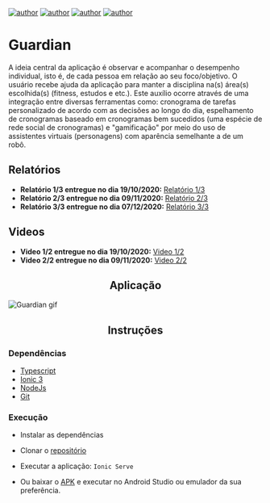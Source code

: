 [![author](https://img.shields.io/badge/author-ErickBorges-blue.svg)](https://www.linkedin.com/in/erick-borges/)
[![author](https://img.shields.io/badge/author-LucasAraújo-black.svg)](https://www.linkedin.com/in/lucasaraujo0255/)
[![author](https://img.shields.io/badge/author-FelipeBenatto-purple.svg)](https://www.linkedin.com/in/felipe-benatto-76069558/)
[![author](https://img.shields.io/badge/author-WellingtonCosta-orange.svg)](https://www.linkedin.com/in/wellington-costa-44732749/)

# Guardian
A ideia central da aplicação é observar e acompanhar o desempenho individual, isto é, de cada pessoa em relação ao seu foco/objetivo. O usuário recebe ajuda da aplicação para manter a disciplina na(s) área(s) escolhida(s) (fitness, estudos e etc.).
Este auxílio ocorre através de uma integração entre diversas ferramentas como: cronograma de tarefas personalizado de acordo com as decisões ao longo do dia, espelhamento de cronogramas baseado em cronogramas bem sucedidos (uma espécie de rede social de cronogramas) e "gamificação" por meio do uso de assistentes virtuais (personagens) com aparência semelhante a de um robô.

## Relatórios

* **Relatório 1/3 entregue no dia 19/10/2020:** [Relatório 1/3](https://github.com/ErickB51/Guardian/blob/main/Relat%C3%B3rios/Relatorio%20inicial.pdf)
* **Relatório 2/3 entregue no dia 09/11/2020:** [Relatório 2/3](https://github.com/ErickB51/Guardian/blob/main/Relat%C3%B3rios/Relatorio2.pdf)
* **Relatório 3/3 entregue no dia 07/12/2020:** [Relatório 3/3](https://github.com/ErickB51/Guardian/blob/main/Relat%C3%B3rios/Relatorio%20final.pdf)

## Videos

* **Video 1/2 entregue no dia 19/10/2020:** [Video 1/2](https://youtu.be/DzQnVvNmvt0)
* **Video 2/2 entregue no dia 09/11/2020:** [Video 2/2](https://youtu.be/X6HnWhxBPKE)

<h2 align='center'>Aplicação</h2>

![Guardian gif](https://github.com/ErickB51/Guardian/blob/main/Guardian.gif)

<h2 align='center'>Instruções</h2>

### Dependências
- [Typescript](https://www.typescriptlang.org/)
- [Ionic 3](https://ionicframework.com/)
- [NodeJs](https://nodejs.org)
- [Git](https://git-scm.com/downloads)

### Execução

- Instalar as dependências

- Clonar o [repositório](https://github.com/ErickB51/Guardian.git)

- Executar a aplicação: ``` Ionic Serve ```

- Ou baixar o [APK](https://github.com/ErickB51/Guardian/blob/main/Guardian.apk) e executar no Android Studio ou emulador da sua preferência.
